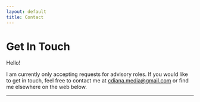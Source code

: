 ```yaml
---
layout: default
title: Contact
---
```


# Get In Touch

Hello!

I am currently only accepting requests for advisory roles.
If you would like to get in touch, feel free to contact me at cdiana.media@gmail.com or
find me elsewhere on the web below.

---

<div class="social-links">
  <a target="_blank" title="Github" href="//github.com/chrisdiana"><i class="fa fa-github"></i></a>
  <a target="_blank" title="Gists" href="//gist.github.com/chrisdiana"><i class="fa fa-github-alt"></i></a>
  <a target="_blank" title="Bitbucket" href="//bitbucket.org/chris-diana"><i class="fa fa-bitbucket"></i></a>
  <a target="_blank" title="Stack Overflow" href="//stackoverflow.com/users/1073821/chris-diana"><i class="fa fa-stack-overflow"></i></a>
  <a target="_blank" title="Dribbble" href="//dribbble.com/chrisdiana"><i class="fa fa-dribbble"></i></a>
  <a target="_blank" title="LinkedIn" href="//www.linkedin.com/in/chris-diana"><i class="fa fa-linkedin"></i></a>
</div>

<style>
.social-links a {
  margin-right: 38px;
  font-size: 28px;
  display: block;
  float: left;
  color: #b0cadb;
}
.social-links a:hover {
  color: #1bacff;
}
</style>